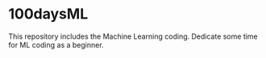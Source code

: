 # 100daysML
  This repository includes the Machine Learning coding. Dedicate some time for ML coding as a beginner. 
